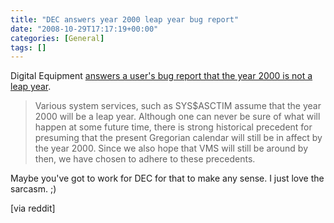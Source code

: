 ```yaml
---
title: "DEC answers year 2000 leap year bug report"
date: "2008-10-29T17:17:19+00:00"
categories: [General]
tags: []
---
```


Digital Equipment <a href="http://www-users.cs.york.ac.uk/susan/joke/decly.htm">answers a user's bug report that the year 2000 is not a leap year</a>.
<blockquote>Various system services, such as SYS$ASCTIM assume that the year  2000
will  be  a  leap  year.   Although one can never be sure of what will
happen at some future time, there is strong historical  precedent  for
presuming  that the present Gregorian calendar will still be in affect
by the year 2000.  Since we also hope that VMS will still be around by
then, we have chosen to adhere to these precedents.</blockquote>
Maybe you've got to work for DEC for that to make any sense. I just love the sarcasm. ;)

[via reddit]
